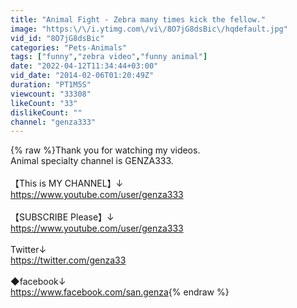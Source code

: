 ```yaml
---
title: "Animal Fight - Zebra many times kick the fellow."
image: "https:\/\/i.ytimg.com\/vi\/8O7jG8dsBic\/hqdefault.jpg"
vid_id: "8O7jG8dsBic"
categories: "Pets-Animals"
tags: ["funny","zebra video","funny animal"]
date: "2022-04-12T11:34:44+03:00"
vid_date: "2014-02-06T01:20:49Z"
duration: "PT1M5S"
viewcount: "33308"
likeCount: "33"
dislikeCount: ""
channel: "genza333"
---
```

{% raw %}Thank you for watching my videos.<br />Animal specialty channel is GENZA333.<br /><br />【This is MY CHANNEL】↓<br /><a rel="nofollow" target="blank" href="https://www.youtube.com/user/genza333">https://www.youtube.com/user/genza333</a><br /><br />【SUBSCRIBE Please】↓<br /><a rel="nofollow" target="blank" href="https://www.youtube.com/user/genza333">https://www.youtube.com/user/genza333</a><br /><br />Twitter↓<br /><a rel="nofollow" target="blank" href="https://twitter.com/genza33">https://twitter.com/genza33</a><br /><br />◆facebook↓<br /><a rel="nofollow" target="blank" href="https://www.facebook.com/san.genza">https://www.facebook.com/san.genza</a>{% endraw %}

